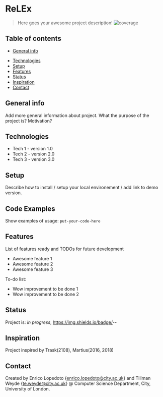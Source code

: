 # ReLEx
> Here goes your awesome project description!
![coverage](https://img.shields.io/badge/coverage-80%25-yellowgreen)

## Table of contents
* [General info](#general-info)
<!--* [Screenshots](#screenshots)-->
* [Technologies](#technologies)
* [Setup](#setup)
* [Features](#features)
* [Status](#status)
* [Inspiration](#inspiration)
* [Contact](#contact)

## General info
Add more general information about project. What the purpose of the project is? Motivation?

<!--
## Screenshots
![Example screenshot](./img/screenshot.png)
-->

## Technologies
* Tech 1 - version 1.0
* Tech 2 - version 2.0
* Tech 3 - version 3.0

## Setup
Describe how to install / setup your local environement / add link to demo version.


## Code Examples
Show examples of usage:
`put-your-code-here`

## Features
List of features ready and TODOs for future development
* Awesome feature 1
* Awesome feature 2
* Awesome feature 3

To-do list:
* Wow improvement to be done 1
* Wow improvement to be done 2

## Status
Project is: _in progress_,
https://img.shields.io/badge/<LABEL>-<MESSAGE>-<COLOR>

## Inspiration
Project inspired by Trask(2108), Martius(2016, 2018)

## Contact
Created by Enrico Lopedoto {enrico.lopedoto@city.ac.uk} and Tillman Weyde {te.weyde@city.ac.uk} @ Computer Science Department, City, University of London.

